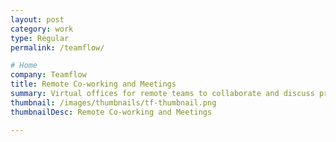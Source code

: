 ```yaml
---
layout: post
category: work
type: Regular
permalink: /teamflow/

# Home
company: Teamflow
title: Remote Co-working and Meetings
summary: Virtual offices for remote teams to collaborate and discuss projects.
thumbnail: /images/thumbnails/tf-thumbnail.png
thumbnailDesc: Remote Co-working and Meetings

---
```


